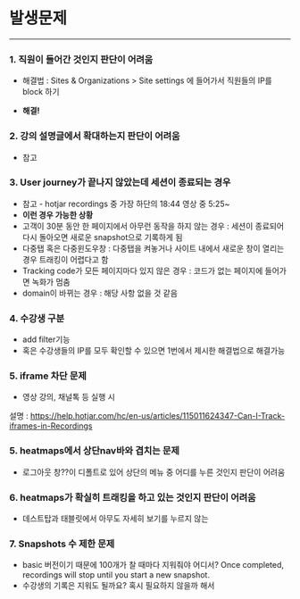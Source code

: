 # 발생문제



------

### 1. 직원이 들어간 것인지 판단이 어려움

- 해결법 : Sites & Organizations > Site settings 에 들어가서 직원들의 IP를 block 하기



- **해결!**

### 2. 강의 설명글에서 확대하는지 판단이 어려움

- 참고



### 3. User journey가 끝나지 않았는데 세션이 종료되는 경우

- 참고 - hotjar recordings 중 가장 하단의 18:44 영상 중 5:25~
- **이런 경우 가능한 상황**
- 고객이 30분 동안 한 페이지에서 아무런 동작을 하지 않는 경우 : 세션이 종료되어 다시 돌아오면 새로운 snapshot으로 기록하게 됨
- 다중탭 혹은 다중윈도우창 : 다중탭을 켜놓거나 사이트 내에서 새로운 창이 열리는 경우 트래킹이 어렵다고 함
- Tracking code가 모든 페이지마다 있지 않은 경우 : 코드가 없는 페이지에 들어가면 녹화가 멈춤
- domain이 바뀌는 경우 : 해당 사항 없을 것 같음

### 4. 수강생 구분

- add filter기능
- 혹은 수강생들의 IP를 모두 확인할 수 있으면 1번에서 제시한 해결법으로 해결가능

### 5. iframe 차단 문제

- 영상 강의, 채널톡 등 실행 시



설명 : https://help.hotjar.com/hc/en-us/articles/115011624347-Can-I-Track-iframes-in-Recordings

### 5. heatmaps에서 상단nav바와 겹치는 문제

- 로그아웃 창??이 디폴트로 있어 상단의 메뉴 중 어디를 누른 것인지 판단이 어려움

### 6. heatmaps가 확실히 트래킹을 하고 있는 것인지 판단이 어려움

- 데스트탑과 태블릿에서 아무도 자세히 보기를 누르지 않는

### 7. Snapshots 수 제한 문제

- basic 버전이기 때문에 100개가 찰 때마다 지워줘야 어디서? Once completed, recordings will stop until you start a new snapshot.
- 수강생의 기록은 지워도 될까요? 혹시 필요하지 않을까 해서